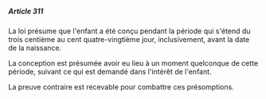 ##### Article 311

La loi présume que l'enfant a été conçu pendant la période qui s'étend du trois centième au cent quatre-vingtième jour, inclusivement, avant la date de la naissance.

La conception est présumée avoir eu lieu à un moment quelconque de cette période, suivant ce qui est demandé dans l'intérêt de l'enfant.

La preuve contraire est recevable pour combattre ces présomptions.

